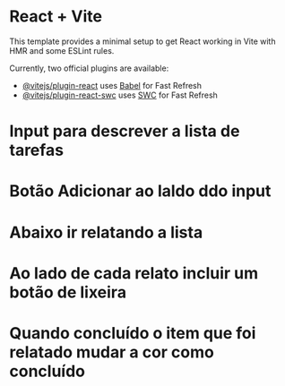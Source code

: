 # React + Vite

This template provides a minimal setup to get React working in Vite with HMR and some ESLint rules.

Currently, two official plugins are available:

- [@vitejs/plugin-react](https://github.com/vitejs/vite-plugin-react/blob/main/packages/plugin-react/README.md) uses [Babel](https://babeljs.io/) for Fast Refresh
- [@vitejs/plugin-react-swc](https://github.com/vitejs/vite-plugin-react-swc) uses [SWC](https://swc.rs/) for Fast Refresh


# Input para descrever a lista de tarefas
# Botão Adicionar ao laldo ddo input
# Abaixo ir relatando a lista
# Ao lado de cada relato incluir um botão de lixeira
# Quando concluído o item que foi relatado mudar a cor como concluído